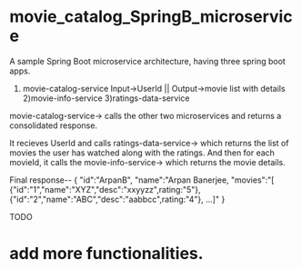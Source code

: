 # movie_catalog_SpringB_microservice
A sample Spring Boot microservice architecture, having three spring boot apps.
1) movie-catalog-service
Input->UserId || Output->movie list with details
2)movie-info-service
3)ratings-data-service

movie-catalog-service-> calls the other two microservices and returns a consolidated response.

It recieves UserId and calls ratings-data-service-> which returns the list of movies the user has watched
along with the ratings.
And then for each movieId, it calls the movie-info-service-> which returns the movie details.

Final response--
{
"id":"ArpanB",
"name":"Arpan Banerjee,
"movies":"[
{"id":"1","name":"XYZ","desc":"xxyyzz",rating:"5"},
{"id":"2","name":"ABC","desc":"aabbcc",rating:"4"},
...]"
}



TODO
# add more functionalities.

